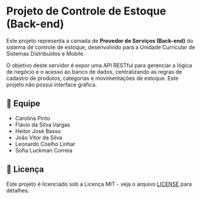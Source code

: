 # Projeto de Controle de Estoque (Back-end)

Este projeto representa a camada de **Provedor de Serviços (Back-end)** do sistema de controle de estoque, desenvolvido para a Unidade Curricular de Sistemas Distribuídos e Mobile.

O objetivo deste servidor é expor uma API RESTful para gerenciar a lógica de negócio e o acesso ao banco de dados, centralizando as regras de cadastro de produtos, categorias e movimentações de estoque. Este projeto não possui interface gráfica.

## 👥 Equipe

* Carolina Pinto
* Flávio da Silva Vargas
* Heitor José Basso
* João Vitor da Silva
* Leonardo Coelho Linhar
* Sofia Luckman Correia
  
## 📄 Licença

Este projeto é licenciado sob a Licença MIT - veja o arquivo [LICENSE](LICENSE) para detalhes.
